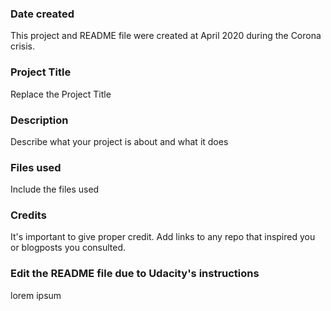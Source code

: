 ### Date created

This project and README file were created at April 2020 during the Corona crisis.

### Project Title

Replace the Project Title

### Description

Describe what your project is about and what it does

### Files used

Include the files used

### Credits

It's important to give proper credit. Add links to any repo that inspired you or blogposts you consulted.

### Edit the README file due to Udacity's instructions

lorem ipsum
